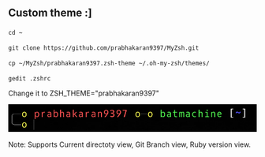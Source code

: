 ## Custom theme :]
`cd ~`

`git clone https://github.com/prabhakaran9397/MyZsh.git`

`cp ~/MyZsh/prabhakaran9397.zsh-theme ~/.oh-my-zsh/themes/`
 
`gedit .zshrc`
 
<p>Change it to ZSH_THEME="prabhakaran9397"</p>

![Screenshot](MyZsh.png "Screenshot 1")

Note: Supports Current directoty view, Git Branch view, Ruby version view.
